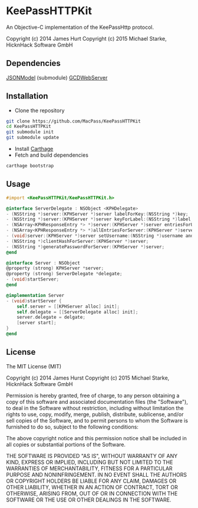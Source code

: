 # KeePassHTTPKit

An Objective-C implementation of the KeePassHttp protocol.

Copyright (c) 2014 James Hurt
Copyright (c) 2015 Michael Starke, HicknHack Software GmbH

## Dependencies

[JSONModel](https://github.com/icanzilb/JSONModel) (submodule)
[GCDWebServer](https://github.com/swisspol/GCDWebServer)

## Installation

* Clone the repository
```bash
git clone https://github.com/MacPass/KeePassHTTPKit
cd KeePassHTTPKit
git submodule init
git submodule update
```
* Install [Carthage](https://github.com/Carthage/Carthage#installing-carthage)
* Fetch and build dependencies
```bash
carthage bootstrap
```

## Usage
```objectivec
#import <KeePassHTTPKit/KeePassHTTPKit.h>

@interface ServerDelegate : NSObject <KPHDelegate>
- (NSString *)server:(KPHServer *)server labelForKey:(NSString *)key;
- (NSString *)server:(KPHServer *)server keyForLabel:(NSString *)label;
- (NSArray<KPHResponseEntry *> *)server:(KPHServer *)server entriesForURL:(NSString *)url;
- (NSArray<KPHResponseEntry *> *)allEntriesForServer:(KPHServer *)server;
- (void)server:(KPHServer *)server setUsername:(NSString *)username andPassword:(NSString *)password forURL:(NSString *)url withUUID:(NSString *)uuid;
- (NSString *)clientHashForServer:(KPHServer *)server;
- (NSString *)generatePasswordForServer:(KPHServer *)server;
@end

@interface Server : NSObject
@property (strong) KPHServer *server;
@property (strong) ServerDelegate *delegate;
- (void)startServer;
@end

@implementation Server
- (void)startServer {
	self.server = [[KPHServer alloc] init];
	self.delegate = [[ServerDelegate alloc] init];
	server.delegate = delgate;
	[server start];
}
@end
```

## License
The MIT License (MIT)

Copyright (c) 2014 James Hurst
Copyright (c) 2015 Michael Starke, HicknHack Software GmbH

Permission is hereby granted, free of charge, to any person obtaining a copy
of this software and associated documentation files (the "Software"), to deal
in the Software without restriction, including without limitation the rights
to use, copy, modify, merge, publish, distribute, sublicense, and/or sell
copies of the Software, and to permit persons to whom the Software is
furnished to do so, subject to the following conditions:

The above copyright notice and this permission notice shall be included in
all copies or substantial portions of the Software.

THE SOFTWARE IS PROVIDED "AS IS", WITHOUT WARRANTY OF ANY KIND, EXPRESS OR
IMPLIED, INCLUDING BUT NOT LIMITED TO THE WARRANTIES OF MERCHANTABILITY,
FITNESS FOR A PARTICULAR PURPOSE AND NONINFRINGEMENT. IN NO EVENT SHALL THE
AUTHORS OR COPYRIGHT HOLDERS BE LIABLE FOR ANY CLAIM, DAMAGES OR OTHER
LIABILITY, WHETHER IN AN ACTION OF CONTRACT, TORT OR OTHERWISE, ARISING FROM,
OUT OF OR IN CONNECTION WITH THE SOFTWARE OR THE USE OR OTHER DEALINGS IN
THE SOFTWARE.


